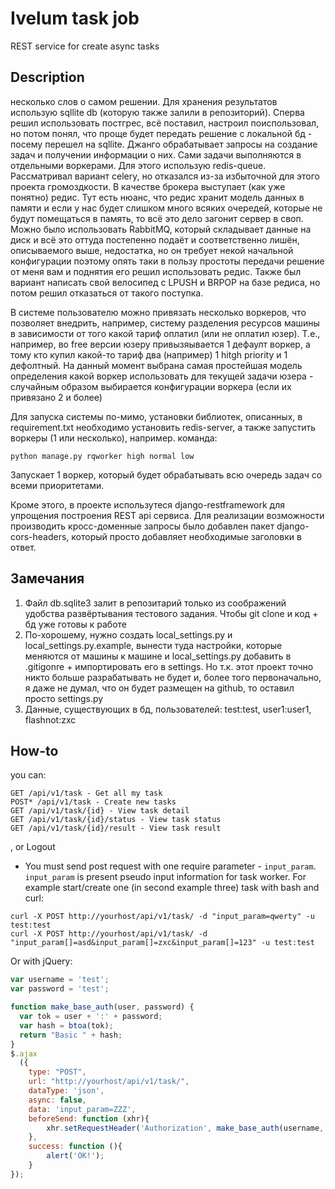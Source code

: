 # Ivelum task job
REST service for create async tasks

##  Description
несколько слов о самом решении. Для хранения результатов использую sqllite db (которую также залили в репозиторий). Сперва решил использовать постгрес, всё поставил, настроил поиспользовал, но потом понял, что проще будет передать решение с локальной бд - посему перешел на sqllite. Джанго обрабатывает запросы на создание задач и получении информации о них. Сами задачи выполняются в отдельными воркерами. Для этого использую redis-queue. Рассматривал вариант celery, но отказался из-за избыточной для этого проекта громоздкости. В качестве брокера выступает (как уже понятно) редис. Тут есть нюанс, что редис хранит модель данных в памяти и если у нас будет слишком много всяких очередей, которые не будут помещаться в память, то всё это дело загонит сервер в своп. Можно было использовать RabbitMQ, который складывает данные на диск и всё это оттуда постепенно подаёт и соответственно лишён, описываемого выше, недостатка, но он требует некой начальной конфигурации поэтому опять таки в пользу простоты передачи решение от меня вам и поднятия его решил использовать редис. Также был вариант написать свой велосипед с LPUSH и BRPOP на базе редиса, но потом решил отказаться от такого поступка.

В системе пользователю можно привязать несколько воркеров, что позволяет внедрить, например, систему разделения ресурсов машины в зависимости от того какой тариф оплатил (или не оплатил юзер). Т.е., например, во free версии юзеру привызяывается 1 дефаулт воркер, а тому кто купил какой-то тариф два (например) 1 hitgh priority и 1 дефолтный.
На данный момент выбрана самая простейшая модель определения какой воркер использовать для текущей задачи юзера - случайным образом выбирается конфигурации воркера (если их привязано 2 и более)

Для запуска системы по-мимо, установки библиотек, описанных, в requirement.txt необходимо установить redis-server, а также запустить воркеры (1 или несколько), например. команда:

```
python manage.py rqworker high normal low
```

Запускает 1 воркер, который будет обрабатывать всю очередь задач со всеми приоритетами.

Кроме этого, в проекте использутеся django-restframework для упрощения  построения REST api сервиса. Для реализации возможности производить кросс-доменные запросы было добавлен пакет django-cors-headers, который просто добавляет необходимые заголовки в ответ.

##  Замечания
1. Файл db.sqlite3 залит в репозитарий только из соображений удобства развёртывания тестового задания. Чтобы git clone и код + бд уже готовы к работе
2. По-хорошему, нужно создать local_settings.py и local_settings.py.example, вынести туда настройки, которые меняются от машины к машине и local_settings.py добавить в .gitigonre + импортировать его в settings. Но т.к. этот проект точно никто больше разрабатывать не будет и, более того первоначально, я даже не думал, что он будет размещен на github, то оставил просто settings.py
3. Данные, существующих в бд, пользователей: test:test, user1:user1, flashnot:zxc

##  How-to
you can:

    GET /api/v1/task - Get all my task
    POST* /api/v1/task - Create new tasks
    GET /api/v1/task/{id} - View task detail
    GET /api/v1/task/{id}/status - View task status
    GET /api/v1/task/{id}/result - View task result

, or Logout

* You must send post request with one require parameter - `input_param`. `input_param` is present pseudo input information for task worker.
For example start/create one (in second example three) task with bash and curl:

```
curl -X POST http://yourhost/api/v1/task/ -d "input_param=qwerty" -u test:test
curl -X POST http://yourhost/api/v1/task/ -d "input_param[]=asd&input_param[]=zxc&input_param[]=123" -u test:test
```

Or with jQuery:

```javascript
var username = 'test';
var password = 'test';

function make_base_auth(user, password) {
  var tok = user + ':' + password;
  var hash = btoa(tok);
  return "Basic " + hash;
}
$.ajax
  ({
    type: "POST",
    url: "http://yourhost/api/v1/task/",
    dataType: 'json',
    async: false,
    data: 'input_param=ZZZ',
    beforeSend: function (xhr){
        xhr.setRequestHeader('Authorization', make_base_auth(username, password));
    },
    success: function (){
        alert('OK!');
    }
});
```
            
